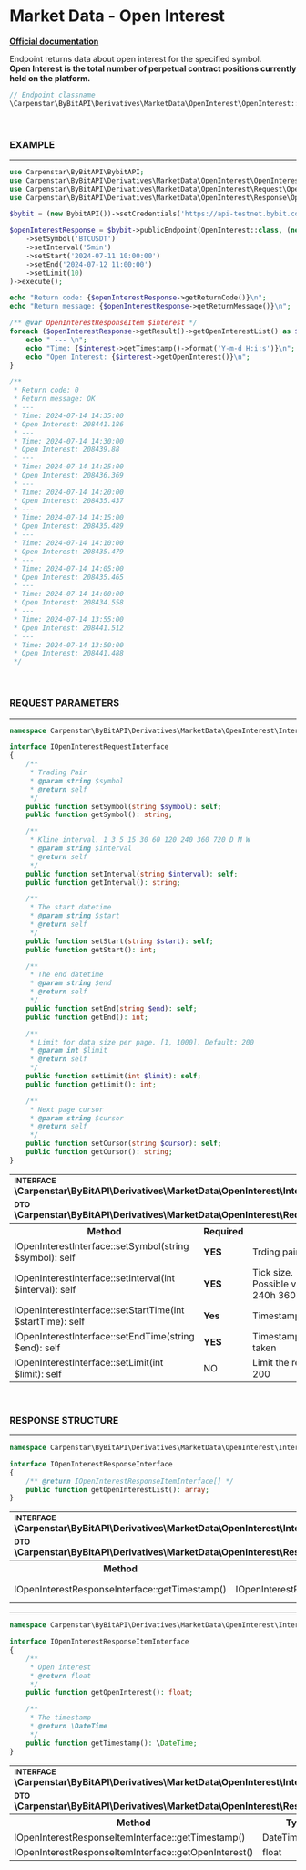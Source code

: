 # Market Data - Open Interest
<b>[Official documentation](https://bybit-exchange.github.io/docs/derivatives/public/open-interest)</b>
<p>Endpoint returns data about open interest for the specified symbol. <br />
<b>Open Interest is the total number of perpetual contract positions currently held on the platform.</b></p>

```php
// Endpoint classname
\Carpenstar\ByBitAPI\Derivatives\MarketData\OpenInterest\OpenInterest::class
```

<br />

<h3 width="100%"><b>EXAMPLE</b></h3>

---

```php
use Carpenstar\ByBitAPI\BybitAPI;
use Carpenstar\ByBitAPI\Derivatives\MarketData\OpenInterest\OpenInterest;
use Carpenstar\ByBitAPI\Derivatives\MarketData\OpenInterest\Request\OpenInterestRequest;
use Carpenstar\ByBitAPI\Derivatives\MarketData\OpenInterest\Response\OpenInterestResponseItem;

$bybit = (new BybitAPI())->setCredentials('https://api-testnet.bybit.com');

$openInterestResponse = $bybit->publicEndpoint(OpenInterest::class, (new OpenInterestRequest())
    ->setSymbol('BTCUSDT')
    ->setInterval('5min')
    ->setStart('2024-07-11 10:00:00')
    ->setEnd('2024-07-12 11:00:00')
    ->setLimit(10)
)->execute();

echo "Return code: {$openInterestResponse->getReturnCode()}\n";
echo "Return message: {$openInterestResponse->getReturnMessage()}\n";

/** @var OpenInterestResponseItem $interest */
foreach ($openInterestResponse->getResult()->getOpenInterestList() as $interest) {
    echo " --- \n";
    echo "Time: {$interest->getTimestamp()->format('Y-m-d H:i:s')}\n";
    echo "Open Interest: {$interest->getOpenInterest()}\n";
}

/**
 * Return code: 0
 * Return message: OK
 * ---
 * Time: 2024-07-14 14:35:00
 * Open Interest: 208441.186
 * ---
 * Time: 2024-07-14 14:30:00
 * Open Interest: 208439.88
 * ---
 * Time: 2024-07-14 14:25:00
 * Open Interest: 208436.369
 * ---
 * Time: 2024-07-14 14:20:00
 * Open Interest: 208435.437
 * ---
 * Time: 2024-07-14 14:15:00
 * Open Interest: 208435.489
 * ---
 * Time: 2024-07-14 14:10:00
 * Open Interest: 208435.479
 * ---
 * Time: 2024-07-14 14:05:00
 * Open Interest: 208435.465
 * ---
 * Time: 2024-07-14 14:00:00
 * Open Interest: 208434.558
 * ---
 * Time: 2024-07-14 13:55:00
 * Open Interest: 208441.512
 * ---
 * Time: 2024-07-14 13:50:00
 * Open Interest: 208441.488
 */
```  

<br />

<h3 width="100%"><b>REQUEST PARAMETERS</b></h3>

---

```php
namespace Carpenstar\ByBitAPI\Derivatives\MarketData\OpenInterest\Interfaces;

interface IOpenInterestRequestInterface
{
    /**
     * Trading Pair
     * @param string $symbol
     * @return self
     */
    public function setSymbol(string $symbol): self;
    public function getSymbol(): string;

    /**
     * Kline interval. 1 3 5 15 30 60 120 240 360 720 D M W
     * @param string $interval
     * @return self
     */
    public function setInterval(string $interval): self;
    public function getInterval(): string;

    /**
     * The start datetime
     * @param string $start
     * @return self
     */
    public function setStart(string $start): self;
    public function getStart(): int;

    /**
     * The end datetime
     * @param string $end
     * @return self
     */
    public function setEnd(string $end): self;
    public function getEnd(): int;

    /**
     * Limit for data size per page. [1, 1000]. Default: 200
     * @param int $limit
     * @return self
     */
    public function setLimit(int $limit): self;
    public function getLimit(): int;

    /**
     * Next page cursor
     * @param string $cursor
     * @return self
     */
    public function setCursor(string $cursor): self;
    public function getCursor(): string;
}
```  
<table style="width: 100%">
  <tr>
    <td colspan="3">
        <sup><b>INTERFACE</b></sup> <br />
        <b>\Carpenstar\ByBitAPI\Derivatives\MarketData\OpenInterest\Interfaces\IOpenInterestInterface::class</b>
    </td>
  </tr>
  <tr>
    <td colspan="3">
        <sup><b>DTO</b></sup> <br />
        <b>\Carpenstar\ByBitAPI\Derivatives\MarketData\OpenInterest\Request\OpenInterestRequest::class</b>
    </td>
  </tr>
  <tr>
    <th style="width: 40%; text-align: center">Method</th>
    <th style="width: 10%; text-align: center">Required</th>
    <th style="width: 50%; text-align: center">Description</th>
  </tr>
  <tr>
    <td>IOpenInterestInterface::setSymbol(string $symbol): self</td>
    <td><b>YES</b></td>
    <td>Trding pair</td>
  </tr>
  <tr>
    <td>IOpenInterestInterface::setInterval(int $interval): self</td>
    <td><b>YES</b></td>
    <td>
      Tick size. <br />
      Possible values: 1h 3h 5h 15h 30h 60h 120h 240h 360h 720h D M W
    </td>
  </tr>
  <tr>
    <td>IOpenInterestInterface::setStartTime(int $startTime): self</td>
    <td><b>Yes</b></td>
    <td>Timestamp FROM which the data slice is taken </td>
  </tr>
  <tr>
    <td>IOpenInterestInterface::setEndTime(string $end): self</td>
    <td><b>YES</b></td>
    <td>Timestamp BEFORE which the data slice is taken</td>
  </tr>
  <tr>
    <td>IOpenInterestInterface::setLimit(int $limit): self</td>
    <td>NO</td>
    <td>Limit the records returned per query. Default 200</td>
  </tr>
</table>

<br />

<h3 width="100%"><b>RESPONSE STRUCTURE</b></h3>

---

```php
namespace Carpenstar\ByBitAPI\Derivatives\MarketData\OpenInterest\Interfaces;

interface IOpenInterestResponseInterface
{
    /** @return IOpenInterestResponseItemInterface[] */
    public function getOpenInterestList(): array;
}
```

<table style="width: 100%">
  <tr>
    <td colspan="3">
        <sup><b>INTERFACE</b></sup> <br />
        <b>\Carpenstar\ByBitAPI\Derivatives\MarketData\OpenInterest\Interfaces\IOpenInterestResponseInterface::class</b>
    </td>
  </tr>
  <tr>
    <td colspan="3">
        <sup><b>DTO</b></sup> <br />
        <b>\Carpenstar\ByBitAPI\Derivatives\MarketData\OpenInterest\Response\OpenInterestResponse::class</b>
    </td>
  </tr>
  <tr>
    <th style="width: 20%; text-align: center">Method</th>
    <th style="width: 20%; text-align: center">Type</th>
    <th style="width: 60%; text-align: center">Description</th>
  </tr>
  <tr>
    <td>IOpenInterestResponseInterface::getTimestamp()</td>
    <td>IOpenInterestResponseItemInterface[]</td>
    <td>List of open interests grouped by hour </td>
  </tr>
</table>

---

```php
namespace Carpenstar\ByBitAPI\Derivatives\MarketData\OpenInterest\Interfaces;

interface IOpenInterestResponseItemInterface
{
    /**
     * Open interest
     * @return float
     */
    public function getOpenInterest(): float;

    /**
     * The timestamp
     * @return \DateTime
     */
    public function getTimestamp(): \DateTime;
}
```
<table style="width: 100%">
  <tr>
    <td colspan="3">
        <sup><b>INTERFACE</b></sup> <br />
        <b>\Carpenstar\ByBitAPI\Derivatives\MarketData\OpenInterest\Interfaces\IOpenInterestResponseItemInterface::class</b>
    </td>
  </tr>
  <tr>
    <td colspan="3">
        <sup><b>DTO</b></sup> <br />
        <b>\Carpenstar\ByBitAPI\Derivatives\MarketData\OpenInterest\Response\OpenInterestResponseItem::class</b>
    </td>
  </tr>
  <tr>
    <th style="width: 20%; text-align: center">Method</th>
    <th style="width: 20%; text-align: center">Type</th>
    <th style="width: 60%; text-align: center">Description</th>
  </tr>
  <tr>
    <td>IOpenInterestResponseItemInterface::getTimestamp()</td>
    <td>DateTime</td>
    <td>Request execution time</td>
  </tr>
  <tr>
    <td>IOpenInterestResponseItemInterface::getOpenInterest()</td>
    <td>float</td>
    <td>Volume of interest</td>
  </tr>
</table>